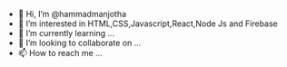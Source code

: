 - 👋 Hi, I’m @hammadmanjotha
- 👀 I’m interested in HTML,CSS,Javascript,React,Node Js and Firebase
- 🌱 I’m currently learning ...
- 💞️ I’m looking to collaborate on ...
- 📫 How to reach me ...

<!---
hammadmanjotha/hammadmanjotha is a ✨ special ✨ repository because its `README.md` (this file) appears on your GitHub profile.
You can click the Preview link to take a look at your changes.
--->
